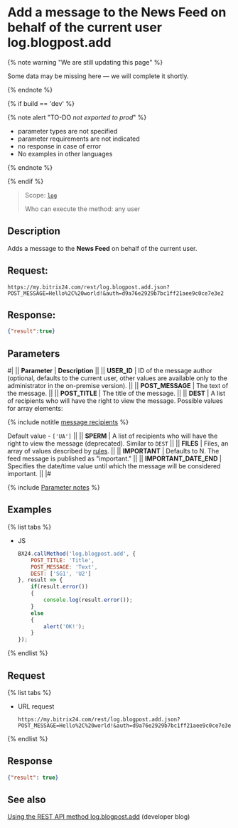 # Add a message to the News Feed on behalf of the current user log.blogpost.add

{% note warning "We are still updating this page" %}

Some data may be missing here — we will complete it shortly.

{% endnote %}

{% if build == 'dev' %}

{% note alert "TO-DO _not exported to prod_" %}

- parameter types are not specified
- parameter requirements are not indicated
- no response in case of error
- No examples in other languages

{% endnote %}

{% endif %}

> Scope: [`log`](../scopes/permissions.md)
>
> Who can execute the method: any user

## Description

Adds a message to the **News Feed** on behalf of the current user.

## Request:

```http
https://my.bitrix24.com/rest/log.blogpost.add.json?POST_MESSAGE=Hello%2C%20world!&auth=d9a76e2929b7bc1ff21aee9c0ce7e3e2
```

## Response:

```json
{"result":true}
```

## Parameters

#|
|| **Parameter** | **Description** ||
|| **USER_ID** | ID of the message author (optional, defaults to the current user, other values are available only to the administrator in the on-premise version). ||
|| **POST_MESSAGE** | The text of the message. ||
|| **POST_TITLE** | The title of the message. ||
|| **DEST** | A list of recipients who will have the right to view the message. Possible values for array elements:

{% include notitle [message recipients](./_includes/log-recepients.md) %}

Default value - `['UA']` ||
|| **SPERM** | A list of recipients who will have the right to view the message (deprecated). Similar to `DEST` ||
|| **FILES** | Files, an array of values described by [rules](../files/how-to-upload-files.md). ||
|| **IMPORTANT** | Defaults to N. The feed message is published as "important." ||
|| **IMPORTANT_DATE_END** | Specifies the date/time value until which the message will be considered important. ||
|#

{% include [Parameter notes](../../_includes/required.md) %}

## Examples

{% list tabs %}

- JS

    ```js
    BX24.callMethod('log.blogpost.add', {
        POST_TITLE: 'Title',
        POST_MESSAGE: 'Text',
        DEST: ['SG1', 'U2']
    }, result => {
        if(result.error())
        {
            console.log(result.error());
        }
        else
        {
            alert('OK!');
        }
    });
    ```

{% endlist %}

## Request

{% list tabs %}

- URL request

    ```http
    https://my.bitrix24.com/rest/log.blogpost.add.json?POST_MESSAGE=Hello%2C%20world!&auth=d9a76e2929b7bc1ff21aee9c0ce7e3e2
    ```

{% endlist %}

## Response

```json
{"result": true}
```

## See also

[Using the REST API method log.blogpost.add](http://dev.quickbooks.com/community/blogs/wladart/rest_logblogpostadd.php) (developer blog)